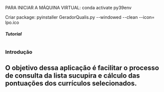 PARA INICIAR A MÁQUINA VIRTUAL:
conda activate py39env

Criar package:
pyinstaller GeradorQualis.py --windowed --clean --icon= lpo.ico

<h5>Tutorial</><br></br>
<h3>Introdução</>
<h2>O objetivo dessa aplicação é facilitar o processo de consulta da lista sucupira e cálculo das pontuações dos currículos selecionados.</>
